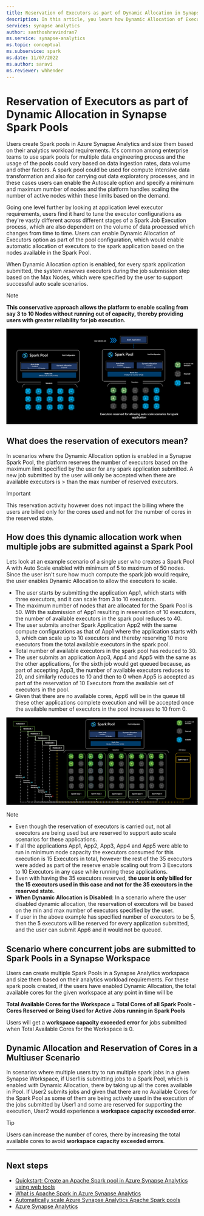```yaml
---
title: Reservation of Executors as part of Dynamic Allocation in Synapse Spark
description: In this article, you learn how Dynamic Allocation of Executors works, and the conservative reservation that's applied to the executors to ensure jobs run with greater reliability.
services: synapse analytics 
author: santhoshravindran7
ms.service: synapse-analytics
ms.topic: conceptual 
ms.subservice: spark
ms.date: 11/07/2022
ms.author: saravi 
ms.reviewer: whhender
---
```


# Reservation of Executors as part of Dynamic Allocation in Synapse Spark Pools

Users create Spark pools in Azure Synapse Analytics and size them based on their analytics workload requirements. It's common among enterprise teams to use spark pools for multiple data engineering process and the usage of the pools could vary based on data ingestion rates, data volume and other factors. A spark pool could be used for compute intensive data transformation and also for carrying out data exploratory processes, and in these cases users can enable the Autoscale option and specify a minimum and maximum number of nodes and the platform handles scaling the number of active nodes within these limits based on the demand.

Going one level further by looking at application level executor requirements, users find it hard to tune the executor configurations as they're vastly different across different stages of a Spark Job Execution process, which are also dependent on the volume of data processed which changes from time to time. Users can enable Dynamic Allocation of Executors option as part of the pool configuration, which would enable automatic allocation of executors to the spark application based on the nodes available in the Spark Pool. 

When Dynamic Allocation option is enabled, for every spark application submitted, the system *reserves* executors during the job submission step based on the Max Nodes, which were specified by the user to support successful auto scale scenarios.

> [!NOTE]
> **This conservative approach allows the platform to enable scaling from say 3 to 10 Nodes without running out of capacity, thereby providing users with greater reliability for job execution.**

![Dynamic Allocation in Synapse Spark Pools](./media/reservation-of-executors-in-spark/dynamic-allocation-overview.png)

## What does the reservation of executors mean?

In scenarios where the Dynamic Allocation option is enabled in a Synapse Spark Pool, the platform reserves the number of executors based on the maximum limit specified by the user for any spark application submitted. A new job submitted by the user will only be accepted when there are available executors is > than the max number of reserved executors. 

> [!IMPORTANT]
> This reservation activity however does not impact the billing where the users are billed only for the cores used and not for the number of cores in the reserved state. 


## How does this dynamic allocation work when multiple jobs are submitted against a Spark Pool

Lets look at an example scenario of a single user who creates a Spark Pool A with Auto Scale enabled with minimum of 5 to maximum of 50 nodes.
Since the user isn't sure how much compute the spark job would require, the user enables Dynamic Allocation to allow the executors to scale. 
+ The user starts by submitting the application App1, which starts with three executors, and it can scale from 3 to 10 executors.
+ The maximum number of nodes that are allocated for the Spark Pool is 50. With the submission of App1 resulting in reservation of 10 executors, the number of available executors in the spark pool reduces to 40. 
+ The user submits another Spark Application App2 with the same compute configurations as that of App1 where the application starts with 3, which can scale up to 10 executors and thereby reserving 10 more executors from the total available executors in the spark pool.
+ Total number of available executors in the spark pool has reduced to 30. 
+ The user submits an application App3, App4 and App5 with the same as the other applications, for the sixth job would get queued because, as part of accepting App3, the number of available executors  reduces to 20, and similarly reduces to 10 and then to 0  when App5 is accepted as part of the reservation of 10 Executors  from the available set of executors  in the pool. 
+ Given that there are no available cores, App6 will be in the queue till these other applications complete execution and will be accepted once the available number of executors in the pool increases to 10 from 0. 

![Job Level Reservation of Executors in Spark Pool with Dynamic Allocation](./media/reservation-of-executors-in-spark/reservation-of-executors.png)

> [!NOTE]
> + Even though the reservation of executors is carried out, not all executors are being used but are reserved to support auto scale scenarios for these applications. 
> + If all the applications App1, App2, App3, App4 and App5 were able to run in minimum node capacity the executors consumed for this execution is 15 Executors in total, however the rest of the 35 executors were added as part of the reserve enable scaling out from 3 Executors to 10 Executors in any case while running these applications. 
> + Even with having the 35 executors reserved, **the user is only billed for the 15 executors used in this case and not for the 35 executors in the reserved state.**
> + **When Dynamic Allocation is Disabled**: In a scenario where the user disabled dynamic allocation, the reservation of executors will be based on the min and max number of executors specified by the user. 
> +  If user in the above example has specified number of executors to be 5, then the 5 executors will be reserved for every application submitted, and the user can submit App6 and it would not be queued.


## Scenario where concurrent jobs are submitted to Spark Pools in a Synapse Workspace

Users can create multiple Spark Pools in a Synapse Analytics workspace and size them based on their analytics workload requirements. For these spark pools created, if the users have enabled Dynamic Allocation, the total available cores for the given workspace at any point in time will be

**Total Available Cores for the Workspace =  Total Cores of all Spark Pools - Cores Reserved or Being Used for Active Jobs running in Spark Pools**

Users will get a **workspace capacity exceeded error** for jobs submitted when Total Available Cores for the Workspace is 0. 

## Dynamic Allocation and Reservation of Cores in a Multiuser Scenario

In scenarios where multiple users try to run multiple spark jobs in a given Synapse Workspace, if User1 is submitting jobs to a Spark Pool, which is enabled with Dynamic Allocation, there by taking up all the cores available in Pool. If User2 submits jobs and given that there are no Available Cores for the Spark Pool as some of them are being actively used in the execution of the jobs submitted by User1 and some are reserved for supporting the execution, User2 would experience a **workspace capacity exceeded error**. 

> [!TIP]
> Users can increase the number of cores, there by increasing the total available cores to avoid **workspace capacity exceeded errors**.


---

## Next steps
- [Quickstart: Create an Apache Spark pool in Azure Synapse Analytics using web tools](../quickstart-create-apache-spark-pool-portal.md)
- [What is Apache Spark in Azure Synapse Analytics](./apache-spark-overview.md)
- [Automatically scale Azure Synapse Analytics Apache Spark pools](./apache-spark-autoscale.md)
- [Azure Synapse Analytics](../index.yml)